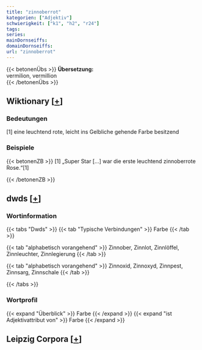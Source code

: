 ```yaml
---
title: "zinnoberrot"
kategorien: ["Adjektiv"]
schwierigkeit: ["k1", "h2", "r24"]
tags:
series:
mainDornseiffs:
domainDornseiffs:
url: "zinnoberrot"
---
```


{{< betonenÜbs >}}
**Übersetzung:**  
vermilion, vermillion  
{{< /betonenÜbs >}}

## Wiktionary [[+](https://de.wiktionary.org/wiki/zinnoberrot)]

### Bedeutungen
[1] eine leuchtend rote, leicht ins Gelbliche gehende Farbe besitzend  

### Beispiele
{{< betonenZB >}}
[1] „Super Star […] war die erste leuchtend zinnoberrote Rose.“[1]  

{{< /betonenZB >}}


## dwds [[+](https://www.dwds.de/wb/zinnoberrot)]

### Wortinformation
{{< tabs "Dwds" >}}
{{< tab "Typische Verbindungen" >}}
Farbe
{{< /tab >}}

{{< tab "alphabetisch vorangehend" >}}
Zinnober, Zinnlot, Zinnlöffel, Zinnleuchter, Zinnlegierung
{{< /tab >}}

{{< tab "alphabetisch vorangehend" >}}
Zinnoxid, Zinnoxyd, Zinnpest, Zinnsarg, Zinnschale
{{< /tab >}}

{{< /tabs >}}

### Wortprofil
{{< expand "Überblick" >}} Farbe {{< /expand >}}
{{< expand "ist Adjektivattribut von" >}} Farbe {{< /expand >}}

## Leipzig Corpora [[+](https://corpora.uni-leipzig.de/en/res?word=zinnoberrot&corpusId=deu_newscrawl-public_2018)]

